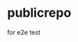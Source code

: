 # publicrepo
for e2e test
























































































































































































































































































































































































































































































































































































































































































































































































































































































































































































































































































































































































































































































































































































































































































































































































































































































































































































































































































































































































































































































































































































































































































































































































































































































































































































































































































































































































































































































































































































































